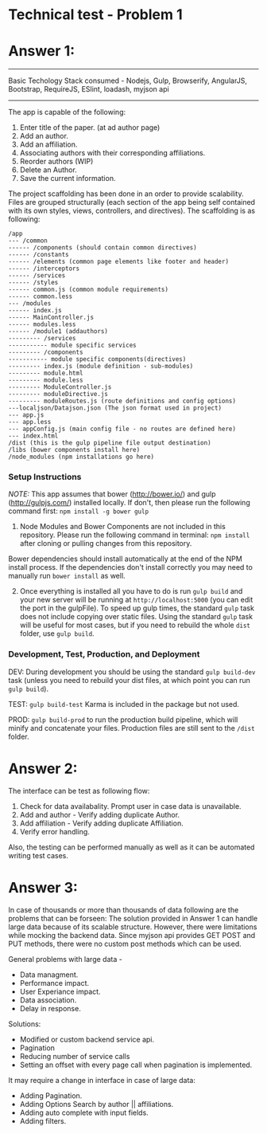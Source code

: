# Technical test - Problem 1

# Answer 1:

****************************************************
Basic Techology Stack consumed - 
Nodejs,
Gulp,
Browserify,
AngularJS,
Bootstrap,
RequireJS,
ESlint,
loadash,
myjson api
****************************************************

The app is capable of the following:

1. Enter title of the paper. (at ad author page)
2. Add an author.
3. Add an affiliation.
4. Associating authors with their corresponding affiliations.
5. Reorder authors (WIP)
6. Delete an Author.
7. Save the current information.

The project scaffolding has been done in an order to provide scalability. Files are grouped structurally (each section of the app being self contained with its own styles, views, controllers, and directives). The scaffolding is as following:

```
/app
--- /common
------ /components (should contain common directives)
------ /constants
------ /elements (common page elements like footer and header)
------ /interceptors
------ /services
------ /styles
------ common.js (common module requirements)
------ common.less
--- /modules
------ index.js
------ MainController.js
------ modules.less
------ /module1 (addauthors)
--------- /services
----------- module specific services
--------- /components
----------- module specific components(directives)
--------- index.js (module definition - sub-modules)
--------- module.html
--------- module.less
--------- ModuleController.js
--------- moduleDirective.js
--------- moduleRoutes.js (route definitions and config options)
---localjson/Datajson.json (The json format used in project)
--- app.js
--- app.less
--- appConfig.js (main config file - no routes are defined here)
--- index.html
/dist (this is the gulp pipeline file output destination)
/libs (bower components install here)
/node_modules (npm installations go here)
```

### Setup Instructions

*NOTE:* This app assumes that bower (http://bower.io/) and gulp (http://gulpjs.com/) installed locally. If don't, then please run the following command first: ```npm install -g bower gulp```

1) Node Modules and Bower Components are not included in this repository. Please run the following command in terminal: ```npm install``` after cloning or pulling changes from this repository.

Bower dependencies should install automatically at the end of the NPM install process. If the dependencies don't install correctly you may need to manually run ```bower install``` as well.

2) Once everything is installed all you have to do is run ```gulp build``` and your new server will be running at ```http://localhost:5000``` (you can edit the port in the gulpFile). To speed up gulp times, the standard ```gulp``` task does not include copying over static files. Using the standard ```gulp``` task will be useful for most cases, but if you need to rebuild the whole ```dist``` folder, use ```gulp build```.


### Development, Test, Production, and Deployment
DEV: During development you should be using the standard ```gulp build-dev``` task (unless you need to rebuild your dist files, at which point you can run ```gulp build```).

TEST: ```gulp build-test``` Karma is included in the package but not used.

PROD: ```gulp build-prod``` to run the production build pipeline, which will minify and concatenate your files. Production files are still sent to the ```/dist``` folder.

# Answer 2:
The interface can be test as following flow:

1. Check for data availabality. Prompt user in case data is unavailable.
2. Add and author - Verify adding duplicate Author.
3. Add affiliation -  Verify adding duplicate Affiliation.
4. Verify error handling.

Also, the testing can be performed manually as well as it can be automated writing test cases.

# Answer 3:

In case of thousands or more than thousands of data following are the problems that can be forseen:
The solution provided in Answer 1 can handle large data because of its scalable structure. However, there were limitations while mocking the backend data. Since myjson api provides GET POST and PUT methods, there were no custom post methods which can be used.

General problems with large data - 
- Data managment. 
- Performance impact.
- User Experiance impact.
- Data association.
- Delay in response.

Solutions: 
- Modified or custom backend service api.
- Pagination
- Reducing number of service calls
- Setting an offset with every page call when pagination is implemented.

It may require a change in interface in case of large data:

- Adding Pagination.
- Adding Options Search by author || affiliations. 
- Adding auto complete with input fields. 
- Adding filters.

